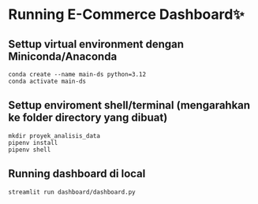 # Running E-Commerce Dashboard✨
## Settup virtual environment dengan Miniconda/Anaconda
```
conda create --name main-ds python=3.12
conda activate main-ds
```
## Settup enviroment shell/terminal (mengarahkan ke folder directory yang dibuat)
```
mkdir proyek_analisis_data
pipenv install
pipenv shell
```
## Running dashboard di local
```
streamlit run dashboard/dashboard.py
```
